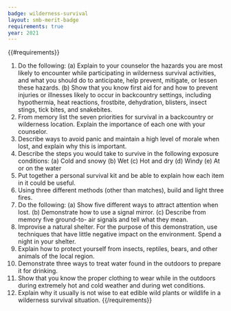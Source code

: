 ```yaml
---
badge: wilderness-survival
layout: smb-merit-badge
requirements: true
year: 2021
---
```


{{#requirements}}
1. Do the following:
    (a) Explain to your counselor the hazards you are most likely to encounter while participating in wilderness survival activities, and what you should do to anticipate, help prevent, mitigate, or lessen these hazards.
    (b) Show that you know first aid for and how to prevent injuries or illnesses likely to occur in backcountry settings, including hypothermia, heat reactions, frostbite, dehydration, blisters, insect stings, tick bites, and snakebites.
2. From memory list the seven priorities for survival in a backcountry or wilderness location. Explain the importance of each one with your counselor.
3. Describe ways to avoid panic and maintain a high level of morale when lost, and explain why this is important.
4. Describe the steps you would take to survive in the following exposure conditions:
    (a) Cold and snowy
    (b) Wet
    (c) Hot and dry
    (d) Windy
    (e) At or on the water
5. Put together a personal survival kit and be able to explain how each item in it could be useful.
6. Using three different methods (other than matches), build and light three fires.
7. Do the following:
    (a) Show five different ways to attract attention when lost.
    (b) Demonstrate how to use a signal mirror.
    (c) Describe from memory five ground-to- air signals and tell what they mean.
8. Improvise a natural shelter. For the purpose of this demonstration, use techniques that have little negative impact on the environment. Spend a night in your shelter.
9. Explain how to protect yourself from insects, reptiles, bears, and other animals of the local region.
10. Demonstrate three ways to treat water found in the outdoors to prepare it for drinking.
11. Show that you know the proper clothing to wear while in the outdoors during extremely hot and cold weather and during wet conditions.
12. Explain why it usually is not wise to eat edible wild plants or wildlife in a wilderness survival situation.
{{/requirements}}
